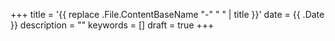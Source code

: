 +++
title = '{{ replace .File.ContentBaseName "-" " " | title }}'
date = {{ .Date }}
description = ""
keywords = []
draft = true
+++
